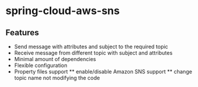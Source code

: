 # spring-cloud-aws-sns


## Features
* Send message with attributes and subject to the required topic
* Receive message from different topic with subject and attributes
* Minimal amount of dependencies
* Flexible configuration
* Property files support
** enable/disable Amazon SNS support
** change topic name not modifying the code
